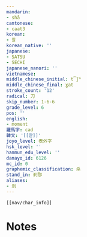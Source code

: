 ```yaml
---
mandarin:
- shā
cantonese:
- caat3
korean:
- 찰
korean_native: ''
japanese:
- SATSU
- SECHI
japanese_nanori: ''
vietnamese:
middle_chinese_initial: t͡ʃʰ
middle_chinese_final: ɣat
stroke_count: '12'
radical: 刀
skip_number: 1-6-6
grade_level: 6
pos: ''
english:
- moment
羅馬字: cad
韓文: '[[찯]]'
joyo_level: 表外字
hsk_level: ''
hanmun_edu_level: ''
danayo_id: 6126
mc_id: 0
graphemic_classification: 杀
stand_in: 刹那
aliases:
- 剎
---
```

```meta-bind-embed
[[nav/char_info]]
```

# Notes
